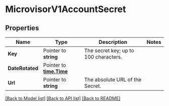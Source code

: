 # MicrovisorV1AccountSecret

## Properties

Name | Type | Description | Notes
------------ | ------------- | ------------- | -------------
**Key** | Pointer to **string** | The secret key; up to 100 characters. |
**DateRotated** | Pointer to [**time.Time**](time.Time.md) |  |
**Url** | Pointer to **string** | The absolute URL of the Secret. |

[[Back to Model list]](../README.md#documentation-for-models) [[Back to API list]](../README.md#documentation-for-api-endpoints) [[Back to README]](../README.md)


